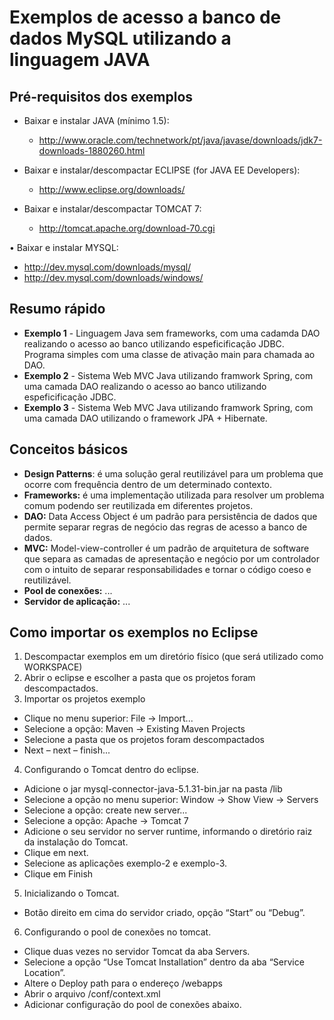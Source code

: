 # Exemplos de acesso a banco de dados MySQL utilizando a linguagem JAVA

## Pré-requisitos dos exemplos
* Baixar e instalar JAVA (mínimo 1.5):
  * http://www.oracle.com/technetwork/pt/java/javase/downloads/jdk7-downloads-1880260.html

* Baixar e instalar/descompactar ECLIPSE (for JAVA EE Developers):
  * http://www.eclipse.org/downloads/

* Baixar e instalar/descompactar TOMCAT 7:
  * http://tomcat.apache.org/download-70.cgi

•	Baixar e instalar MYSQL:
  * http://dev.mysql.com/downloads/mysql/
  * http://dev.mysql.com/downloads/windows/

## Resumo rápido
* **Exemplo 1** - Linguagem Java sem frameworks, com uma cadamda DAO realizando o acesso ao banco utilizando espeficificação JDBC. Programa simples com uma classe de ativação main para chamada ao DAO.
* **Exemplo 2** - Sistema Web MVC Java utilizando framwork Spring, com uma camada DAO realizando o acesso ao banco utilizando espeficificação JDBC. 
* **Exemplo 3** -  Sistema Web MVC Java utilizando framwork Spring, com uma camada DAO utilizando o framework JPA + Hibernate.

## Conceitos básicos
* **Design Patterns**: é uma solução geral reutilizável para um problema que ocorre com frequência dentro de um determinado contexto.
* **Frameworks:** é uma implementação utilizada para resolver um problema comum podendo ser reutilizada em diferentes projetos.
* **DAO:** Data Access Object é um padrão para persistência de dados que permite separar regras de negócio das regras de acesso a banco de dados.
* **MVC:** Model-view-controller é um padrão de arquitetura de software que separa as camadas de apresentação e negócio por um controlador com o intuito de separar responsabilidades e tornar o código coeso e reutilizável.
* **Pool de conexões:** ...
* **Servidor de aplicação:** ...

## Como importar os exemplos no Eclipse
1. Descompactar exemplos em um diretório físico (que será utilizado como WORKSPACE)
2. Abrir o eclipse e escolher a pasta que os projetos foram descompactados.
3. Importar os projetos exemplo
  * Clique no menu superior: File -> Import...
  * Selecione a opção: Maven -> Existing Maven Projects
  * Selecione a pasta que os projetos foram descompactados
  * Next – next – finish...
4. Configurando o Tomcat dentro do eclipse.
  * Adicione o jar mysql-connector-java-5.1.31-bin.jar na pasta <seuDiretorioDeInstalacaoTomcat>/lib
  * Selecione a opção no menu superior: Window -> Show View -> Servers
  * Selecione a opção: create new server...
  * Selecione a opção: Apache -> Tomcat 7
  * Adicione o seu servidor no server runtime, informando o diretório raiz da instalação do Tomcat.
  * Clique em next.
  * Selecione as aplicações exemplo-2 e exemplo-3.
  * Clique em Finish
5. Inicializando o Tomcat.
  * Botão direito em cima do servidor criado, opção “Start” ou “Debug”.
6. Configurando o pool de conexões no tomcat.
  * Clique duas vezes no servidor Tomcat da aba Servers.
  * Selecione a opção “Use Tomcat Installation” dentro da aba “Service Location”.
  * Altere o Deploy path para o endereço <seuDiretorioDeInstalacaoTomcat>/webapps
  * Abrir o arquivo <seuDiretorioDeInstalacaoTomcat>/conf/context.xml
  * Adicionar configuração do pool de conexões abaixo.

